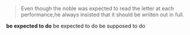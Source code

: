 >Even though the noble was expected to read the letter at each performance,he always insisted that it should be wriiten out in full.

**be expected to do**
be expected to do
be supposed to do
 